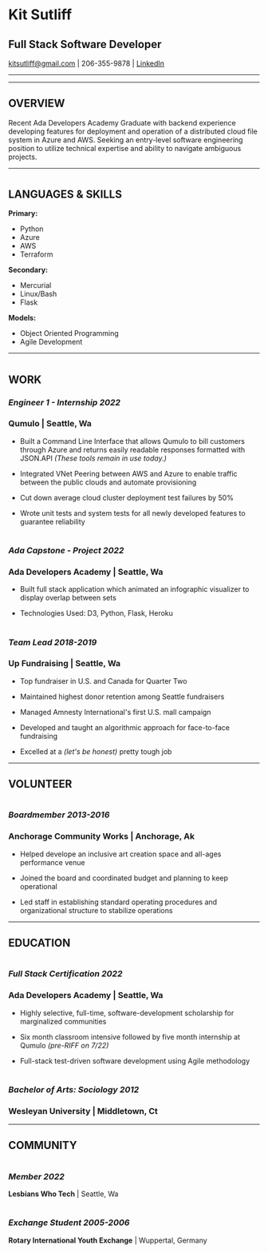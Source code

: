 # **Kit Sutliff**

## **Full Stack Software Developer**

kitsutliff@gmail.com | 206-355-9878 | [LinkedIn](linkedin.com/in/kit-sutliff)

___
___
## **OVERVIEW**

Recent Ada Developers Academy Graduate with backend experience developing features for deployment and operation of a distributed cloud file system in Azure and AWS. Seeking an entry-level software engineering position to utilize technical expertise and  ability to navigate ambiguous projects.

___

#

## **LANGUAGES &  SKILLS**

**Primary:** 

<!--OL-->
* Python
* Azure
*  AWS
* Terraform

**Secondary:** 

<!--OL-->
* Mercurial
* Linux/Bash
* Flask

**Models:** 

<!--OL-->
* Object Oriented Programming
* Agile Development

___
# 

## **WORK**

### *Engineer 1 - Internship											      	         	2022*

### **Qumulo** | Seattle, Wa					

<!--OL-->
* Built a Command Line Interface that allows Qumulo to bill customers through Azure and returns easily readable responses formatted with JSON.API *(These tools remain in use today.)*

* Integrated VNet Peering between AWS and Azure to enable traffic between the public clouds and automate provisioning

* Cut down average cloud cluster deployment test failures by 50%

* Wrote unit tests and system tests for all newly developed features to guarantee reliability

#

### *Ada Capstone - Project											                         	2022*

### **Ada Developers Academy** | Seattle, Wa

<!--OL-->
* Built full stack application which animated an infographic visualizer to display overlap between sets

* Technologies Used: D3, Python, Flask, Heroku

#

### *Team Lead 												   	     2018-2019*

### **Up Fundraising** | Seattle, Wa	

<!--OL-->
* Top fundraiser in U.S. and Canada for Quarter Two

* Maintained highest donor retention among Seattle fundraisers 

* Managed Amnesty International's first U.S. mall campaign

* Developed and taught an algorithmic approach for face-to-face fundraising

* Excelled at a *(let's be honest)* pretty tough job 

___

## **VOLUNTEER**

#

### *Boardmember			  					 				   	     2013-2016*

### **Anchorage Community Works** | Anchorage, Ak	

<!--OL-->
* Helped develope an inclusive art creation space and all-ages performance venue

* Joined the board  and coordinated budget and planning to keep operational

* Led staff in establishing standard operating procedures and organizational structure to stabilize operations

___

## **EDUCATION**

#

### *Full Stack Certification												      	2022*

### **Ada Developers Academy** | Seattle, Wa

<!--OL-->
* Highly selective, full-time, software-development scholarship for marginalized communities

* Six month classroom intensive followed by five month internship at Qumulo *(pre-RIFF on 7/22)*

* Full-stack test-driven software development using Agile methodology

#

### *Bachelor of Arts:  Sociology 											      	2012*

### **Wesleyan University** | Middletown, Ct

___

## **COMMUNITY**

#

### *Member			  					 				   	           	2022*

**Lesbians Who Tech** | Seattle, Wa

#

### *Exchange Student											               	    2005-2006*

**Rotary International Youth Exchange** | Wuppertal, Germany